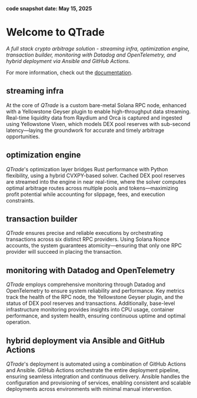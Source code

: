 **code snapshot date: May 15, 2025**

# Welcome to QTrade
*A full stack crypto arbitrage solution - streaming infra, optimization engine, transaction builder, monitoring with Datadog and OpenTelemetry, and hybrid deployment via Ansible and GitHub Actions.*

For more information, check out the [documentation](https://808putnam.gitbook.io/qtrade).

## streaming infra
At the core of *QTrade* is a custom bare-metal Solana RPC node, enhanced with a Yellowstone Geyser plugin to enable high-throughput data streaming. Real-time liquidity data from Raydium and Orca is captured and ingested using Yellowstone Vixen, which models DEX pool reserves with sub-second latency—laying the groundwork for accurate and timely arbitrage opportunities.

## optimization engine
*QTrade*'s optimization layer bridges Rust performance with Python flexibility, using a hybrid CVXPY-based solver. Cached DEX pool reserves are streamed into the engine in near real-time, where the solver computes optimal arbitrage routes across multiple pools and tokens—maximizing profit potential while accounting for slippage, fees, and execution constraints.

## transaction builder
*QTrade* ensures precise and reliable executions by orchestrating transactions across six distinct RPC providers. Using Solana Nonce accounts, the system guarantees atomicity—ensuring that only one RPC provider will succeed in placing the transaction.

## monitoring with Datadog and OpenTelemetry
*QTrade* employs comprehensive monitoring through Datadog and OpenTelemetry to ensure system reliability and performance. Key metrics track the health of the RPC node, the Yellowstone Geyser plugin, and the status of DEX pool reserves and transactions. Additionally, base-level infrastructure monitoring provides insights into CPU usage, container performance, and system health, ensuring continuous uptime and optimal operation.

## hybrid deployment via Ansible and GitHub Actions
*QTrade*'s deployment is automated using a combination of GitHub Actions and Ansible. GitHub Actions orchestrate the entire deployment pipeline, ensuring seamless integration and continuous delivery. Ansible handles the configuration and provisioning of services, enabling consistent and scalable deployments across environments with minimal manual intervention.
